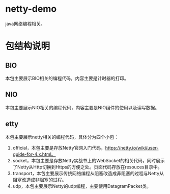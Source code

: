 # netty-demo
java网络编程相关。
# 包结构说明
## BIO
本包主要展示BIO相关的编程代码，内容主要是计时器的打印。
## NIO
本包主要展示NIO相关的编程代码，内容主要是NIO组件的使用以及读写数据。
## etty
本包主要展示netty相关的编程代码，具体分为四个小包：
1. official，本包主要是存放Netty官网入门代码，https://netty.io/wiki/user-guide-for-4.x.html。
2. socket，本包主要是存放Netty实战书上的WebSocket的相关代码，同时展示了Netty从Http切换到Https的方便之处。页面代码存放在resouces目录中。
3. transport，本包主要展示传统网络编程从阻塞改造成非阻塞的过程与Netty从阻塞改造成非阻塞的过程。
4. udp，本包主要展示Netty的udp编程，主要使用DatagramPacket类。
